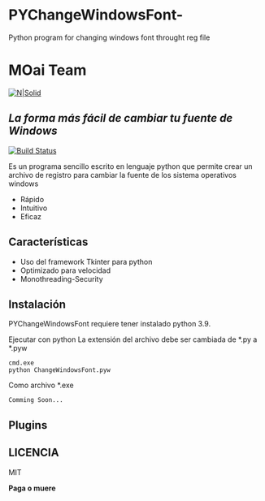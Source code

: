 # PYChangeWindowsFont-
Python program for changing windows font throught reg file
# MOai Team
[![N|Solid](https://avatars.githubusercontent.com/u/75782981?s=460&u=0f42210782048c7c41a3515bbc2237da7e7aff6f&v=4)](https://nodesource.com/products/nsolid)
## _La forma más fácil de cambiar tu fuente de Windows_



[![Build Status](https://travis-ci.org/joemccann/dillinger.svg?branch=master)](https://travis-ci.org/joemccann/dillinger)

Es un programa sencillo escrito en lenguaje python que permite crear un archivo de registro para cambiar la fuente de los sistema operativos windows

- Rápido
- Intuitivo
- Eficaz
## Características

- Uso del framework Tkinter para python
- Optimizado para velocidad
- Monothreading-Security

## Instalación

PYChangeWindowsFont requiere tener instalado python 3.9.

Ejecutar con python
La extensión del archivo debe ser cambiada de *.py  a *.pyw
```
cmd.exe
python ChangeWindowsFont.pyw
```

Como archivo *.exe

```
Comming Soon...
```

## Plugins

## LICENCIA

MIT

**Paga o muere**

[//]: # (These are reference links used in the body of this note and get stripped out when the markdown processor does its job. There is no need to format nicely because it shouldn't be seen. Thanks SO - http://stackoverflow.com/questions/4823468/store-comments-in-markdown-syntax)

   [dill]: <https://github.com/joemccann/dillinger>
   [git-repo-url]: <https://github.com/joemccann/dillinger.git>
   [john gruber]: <http://daringfireball.net>
   [df1]: <http://daringfireball.net/projects/markdown/>
   [markdown-it]: <https://github.com/markdown-it/markdown-it>
   [Ace Editor]: <http://ace.ajax.org>
   [node.js]: <http://nodejs.org>
   [Twitter Bootstrap]: <http://twitter.github.com/bootstrap/>
   [jQuery]: <http://jquery.com>
   [@tjholowaychuk]: <http://twitter.com/tjholowaychuk>
   [express]: <http://expressjs.com>
   [AngularJS]: <http://angularjs.org>
   [Gulp]: <http://gulpjs.com>

   [PlDb]: <https://github.com/joemccann/dillinger/tree/master/plugins/dropbox/README.md>
   [PlGh]: <https://github.com/joemccann/dillinger/tree/master/plugins/github/README.md>
   [PlGd]: <https://github.com/joemccann/dillinger/tree/master/plugins/googledrive/README.md>
   [PlOd]: <https://github.com/joemccann/dillinger/tree/master/plugins/onedrive/README.md>
   [PlMe]: <https://github.com/joemccann/dillinger/tree/master/plugins/medium/README.md>
   [PlGa]: <https://github.com/RahulHP/dillinger/blob/master/plugins/googleanalytics/README.md>
